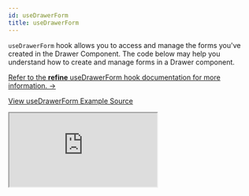 ```yaml
---
id: useDrawerForm
title: useDrawerForm
---
```


`useDrawerForm` hook allows you to access and manage the forms you've created in the Drawer Component. The code below may help you understand how to create and manage forms in a Drawer component.

[Refer to the **refine** useDrawerForm hook documentation for more information. →](/docs/ui-frameworks/antd/hooks/form/useDrawerForm/)

[View useDrawerForm Example Source](https://github.com/pankod/refine/tree/master/examples/form/antd/useDrawerForm)

<iframe src="https://stackblitz.com/github/pankod/refine/tree/master/examples/form/antd/useDrawerForm?embed=1&view=preview&theme=dark&preset=node"
    style={{width: "100%", height:"80vh", border: "0px", borderRadius: "8px", overflow:"hidden"}}
    title="refine-use-drawer-form-example"
></iframe>
